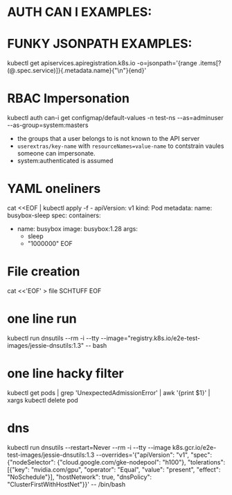 # AUTH CAN I EXAMPLES:


# FUNKY JSONPATH EXAMPLES:
kubectl get apiservices.apiregistration.k8s.io -o=jsonpath='{range .items[?(@.spec.service)]}{.metadata.name}{"\n"}{end}'

# RBAC Impersonation
kubectl auth can-i get configmap/default-values -n test-ns --as=adminuser --as-group=system:masters
- the groups that a user belongs to is not known to the API server
- `userextras/key-name` with `resourceNames=value-name` to contstrain vaules someone can impersonate.
- system:authenticated is assumed

# YAML oneliners
cat <<EOF | kubectl apply -f -
apiVersion: v1
kind: Pod
metadata:
  name: busybox-sleep
spec:
  containers:
  - name: busybox
    image: busybox:1.28
    args:
    - sleep
    - "1000000"
EOF

# File creation
cat <<'EOF' > file
  SCHTUFF
EOF

# one line run
kubectl run dnsutils --rm -i --tty --image="registry.k8s.io/e2e-test-images/jessie-dnsutils:1.3" -- bash

# one line hacky filter
kubectl get pods | grep 'UnexpectedAdmissionError' | awk '{print $1}' | xargs kubectl delete pod

# dns
kubectl run dnsutils --restart=Never --rm -i --tty --image k8s.gcr.io/e2e-test-images/jessie-dnsutils:1.3 --overrides='{"apiVersion": "v1", "spec": {"nodeSelector": {"cloud.google.com/gke-nodepool": "h100"}, "tolerations": [{"key": "nvidia.com/gpu", "operator": "Equal", "value": "present", "effect": "NoSchedule"}], "hostNetwork": true, "dnsPolicy": "ClusterFirstWithHostNet"}}' -- /bin/bash
